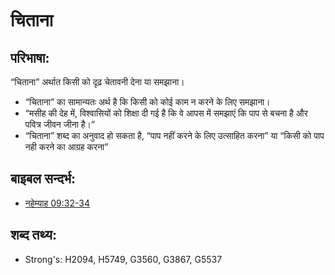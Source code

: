 # चिताना #

## परिभाषा: ##

“चिताना” अर्थात किसी को दृढ़ चेतावनी देना या समझाना।

* “चिताना” का सामान्यतः अर्थ है कि किसी को कोई काम न करने के लिए समझाना।
* “मसीह की देह में, विश्वासियों को शिक्षा दी गई है कि वे आपस में समझाएं कि पाप से बचना है और पवित्र जीवन जीना है।”
* “चिताना” शब्द का अनुवाद हो सकता है, “पाप नहीं करने के लिए उत्साहित करना” या “किसी को पाप नही करने का आग्रह करना”

## बाइबल सन्दर्भ: ##

* [नहेम्याह 09:32-34](rc://en/tn/help/neh/09/32)

## शब्द तथ्य: ##

* Strong's: H2094, H5749, G3560, G3867, G5537
